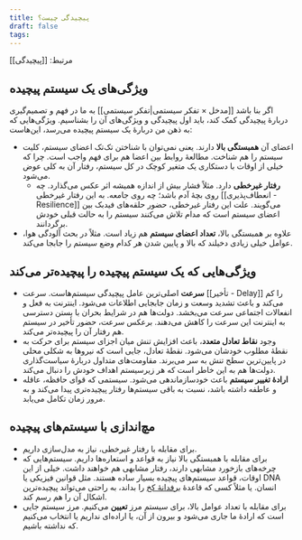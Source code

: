 ```yaml
---
title: پیچیدگی چیست؟
draft: false
tags:
---
```

مرتبط: [[پیچیدگی]]

## ویژگی‌های یک سیستم پیچیده

اگر بنا باشد [[مدخل × تفکر سیستمی|تفکر سیستمی]] به ما در فهم و تصمیم‌گیری دربارهٔ پیچیدگی کمک کند، باید اول پیچیدگی و ویژگی‌های آن را بشناسیم. ویژگی‌هایی که به ذهن من دربارهٔ یک سیستم پیچیده می‌رسد، این‌هاست:

- اعضای آن **همبستگی بالا** دارند. یعنی نمی‌توان با شناختن تک‌تک اعضای سیستم، کلیت سیستم را هم شناخت. مطالعهٔ روابط بین اعضا هم برای فهم واجب است. چرا که خیلی از اوقات با دستکاری یک متغیر کوچک در کل سیستم، رفتار آن به کلی عوض می‌شود.
	-  **رفتار غیرخطی** دارد. مثلاً فشار بیش از اندازه همیشه اثر عکس می‌گذارد. چه روی بچهٔ آدم باشد؛ چه روی جامعه. به این رفتار غیرخطی [[انعطاف‌پذیری - Resilience]] می‌گویند. علت این رفتار غیرخطی، حضور حلقه‌های فیدبک بین اعضای سیستم است که مدام تلاش می‌کنند سیستم را به حالت قبلی خودش برگردانند.
- علاوه بر همبستگی بالا، **تعداد اعضای سیستم** هم زیاد است. مثلاً در بحث آلودگی هوا، عوامل خیلی زیادی دخیلند که بالا و پایین شدن هر کدام وضع سیستم را جابجا می‌کند.


## ویژگی‌هایی که یک سیستم پیچیده را پیچیده‌تر می‌کند

- **سرعت** اصلی‌ترین عامل پیچیدگی سیستم‌هاست. سرعت [[تأخیر - Delay]] را کم می‌کند و باعث تشدید وسعت و زمان جابجایی اطلاعات می‌شود. اینترنت به فعل و انفعالات اجتماعی سرعت می‌بخشد. دولت‌ها هم در شرایط بحران با بستن دسترسی به اینترنت این سرعت را کاهش می‌دهند. برعکس سرعت، حضور تأخیر در سیستم هم رفتار آن را پیچیده‌تر می‌کند.
- وجود **نقاط تعادل متعدد**، باعث افزایش تنش میان اجزای سیستم برای حرکت به نقطهٔ مطلوب خودشان می‌شود. نقطهٔ تعادل، جایی است که نیروها به شکلی محلی در پایین‌ترین سطح تنش به سر می‌برند. مقاومت‌های متداول دربارهٔ سیاست‌گذاری دولت‌ها هم به این خاطر است که هر زیرسیستم اهداف خودش را دنبال می‌کند.
- **ارادهٔ تغییر سیستم** باعث خودسازماندهی می‌شود. سیستمی که قوای حافظه، عاقله و عاطفه داشته باشد، نسبت به باقی سیستم‌ها رفتار پیچیده‌تری پیدا می‌کند و به مرور زمان تکامل می‌یابد.

## مچ‌اندازی با سیستم‌های پیچیده

- برای مقابله با رفتار غیرخطی، نیاز به مدل‌سازی داریم.
- برای مقابله با همبستگی بالا نیاز به قواعد و استعاره‌ها داریم. سیستم‌هایی که چرخه‌های بازخورد مشابهی دارند، رفتار مشابهی هم خواهند داشت. خیلی از این اوقات، قواعد سیستم‌های پیچیده بسیار ساده هستند. مثل قوانین فیزیکی یا DNA انسان. یا مثلاً کسی که قاعدهٔ [برفدانهٔ کخ](https://en.wikipedia.org/wiki/Koch_snowflake) را بداند، به راحتی می‌تواند پیچیده‌ترین اشکال آن را هم رسم کند.
- برای مقابله با تعداد عوامل بالا، برای سیستم مرز **تعیین** می‌کنیم. مرز سیستم جایی است که ارادهٔ ما جاری می‌شود و بیرون از آن، یا اراده‌ای نداریم یا انتخاب می‌کنیم که نداشته باشیم.